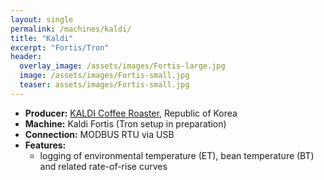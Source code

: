 ```yaml
---
layout: single
permalink: /machines/kaldi/
title: "Kaldi"
excerpt: "Fortis/Tron"
header:
  overlay_image: /assets/images/Fortis-large.jpg
  image: /assets/images/Fortis-small.jpg
  teaser: assets/images/Fortis-small.jpg
---
```

* __Producer:__ [KALDI Coffee Roaster](http://www.kaldi.co.kr), Republic of Korea
* __Machine:__ Kaldi Fortis (Tron setup in preparation)
* __Connection:__ MODBUS RTU via USB
* __Features:__ 
  - logging of environmental temperature (ET), bean temperature (BT) and related rate-of-rise curves